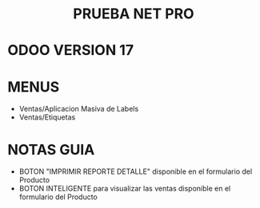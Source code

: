
<h1 align="center"> PRUEBA NET PRO </h1>

# ODOO VERSION 17
# MENUS

<ul>
  <li>Ventas/Aplicacion Masiva de Labels</li>
  <li>Ventas/Etiquetas</li>
</ul>

# NOTAS GUIA


<ul>
  <li>BOTON "IMPRIMIR REPORTE DETALLE"  disponible en el formulario del Producto</li>
  <li>BOTON INTELIGENTE para visualizar las ventas disponible en el formulario del Producto</li>
</ul>